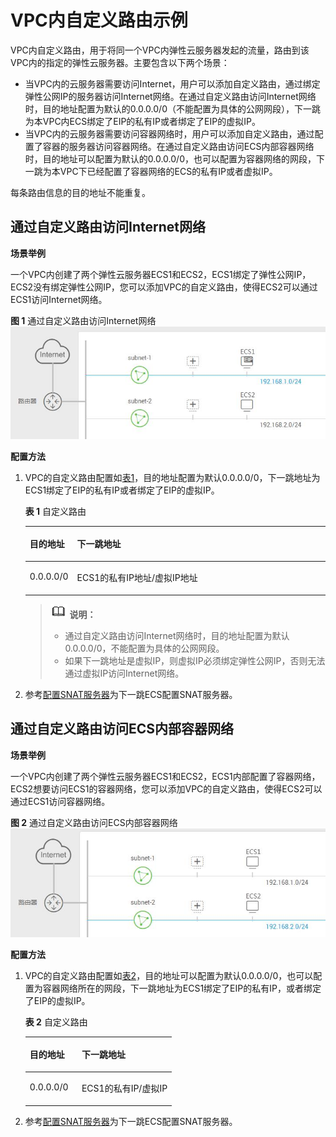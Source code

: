 # VPC内自定义路由示例<a name="route_0002"></a>

VPC内自定义路由，用于将同一个VPC内弹性云服务器发起的流量，路由到该VPC内的指定的弹性云服务器。主要包含以下两个场景：

-   当VPC内的云服务器需要访问Internet，用户可以添加自定义路由，通过绑定弹性公网IP的服务器访问Internet网络。在通过自定义路由访问Internet网络时，目的地址配置为默认的0.0.0.0/0（不能配置为具体的公网网段），下一跳为本VPC内ECS绑定了EIP的私有IP或者绑定了EIP的虚拟IP。
-   当VPC内的云服务器需要访问容器网络时，用户可以添加自定义路由，通过配置了容器的服务器访问容器网络。在通过自定义路由访问ECS内部容器网络时，目的地址可以配置为默认的0.0.0.0/0，也可以配置为容器网络的网段，下一跳为本VPC下已经配置了容器网络的ECS的私有IP或者虚拟IP。

每条路由信息的目的地址不能重复。

## 通过自定义路由访问Internet网络<a name="section69683119710"></a>

**场景举例**

一个VPC内创建了两个弹性云服务器ECS1和ECS2，ECS1绑定了弹性公网IP，ECS2没有绑定弹性公网IP，您可以添加VPC的自定义路由，使得ECS2可以通过ECS1访问Internet网络。

**图 1**  通过自定义路由访问Internet网络<a name="fig531933111118"></a>  
![](figures/通过自定义路由访问Internet网络.png "通过自定义路由访问Internet网络")

**配置方法**

1.  VPC的自定义路由配置如[表1](#table181163495219)，目的地址配置为默认0.0.0.0/0，下一跳地址为ECS1绑定了EIP的私有IP或者绑定了EIP的虚拟IP。

    **表 1**  自定义路由

    <a name="table181163495219"></a>
    <table><thead align="left"><tr id="row81183485218"><th class="cellrowborder" valign="top" width="15%" id="mcps1.2.3.1.1"><p id="p59991433185220"><a name="p59991433185220"></a><a name="p59991433185220"></a>目的地址</p>
    </th>
    <th class="cellrowborder" valign="top" width="85%" id="mcps1.2.3.1.2"><p id="p14153410528"><a name="p14153410528"></a><a name="p14153410528"></a>下一跳地址</p>
    </th>
    </tr>
    </thead>
    <tbody><tr id="row1011734205217"><td class="cellrowborder" valign="top" width="15%" headers="mcps1.2.3.1.1 "><p id="p2118349520"><a name="p2118349520"></a><a name="p2118349520"></a>0.0.0.0/0</p>
    </td>
    <td class="cellrowborder" valign="top" width="85%" headers="mcps1.2.3.1.2 "><p id="p6163413525"><a name="p6163413525"></a><a name="p6163413525"></a>ECS1的私有IP地址/虚拟IP地址</p>
    </td>
    </tr>
    </tbody>
    </table>

    >![](public_sys-resources/icon-note.gif) **说明：**   
    >-   通过自定义路由访问Internet网络时，目的地址配置为默认0.0.0.0/0，不能配置为具体的公网网段。  
    >-   如果下一跳地址是虚拟IP，则虚拟IP必须绑定弹性公网IP，否则无法通过虚拟IP访问Internet网络。  

2.  参考[配置SNAT服务器](配置SNAT服务器.md)为下一跳ECS配置SNAT服务器。

## 通过自定义路由访问ECS内部容器网络<a name="section69581957480"></a>

**场景举例**

一个VPC内创建了两个弹性云服务器ECS1和ECS2，ECS1内部配置了容器网络，ECS2想要访问ECS1的容器网络，您可以添加VPC的自定义路由，使得ECS2可以通过ECS1访问容器网络。

**图 2**  通过自定义路由访问ECS内部容器网络<a name="fig67881438167"></a>  
![](figures/通过自定义路由访问ECS内部容器网络.png "通过自定义路由访问ECS内部容器网络")

**配置方法**

1.  VPC的自定义路由配置如[表2](#table16307251175210)，目的地址可以配置为默认0.0.0.0/0，也可以配置为容器网络所在的网段，下一跳地址为ECS1绑定了EIP的私有IP，或者绑定了EIP的虚拟IP。

    **表 2**  自定义路由

    <a name="table16307251175210"></a>
    <table><thead align="left"><tr id="row2306105114523"><th class="cellrowborder" valign="top" width="35.49%" id="mcps1.2.3.1.1"><p id="p030613512520"><a name="p030613512520"></a><a name="p030613512520"></a>目的地址</p>
    </th>
    <th class="cellrowborder" valign="top" width="64.51%" id="mcps1.2.3.1.2"><p id="p430655118525"><a name="p430655118525"></a><a name="p430655118525"></a>下一跳地址</p>
    </th>
    </tr>
    </thead>
    <tbody><tr id="row93071951195215"><td class="cellrowborder" valign="top" width="35.49%" headers="mcps1.2.3.1.1 "><p id="p193061051105214"><a name="p193061051105214"></a><a name="p193061051105214"></a>0.0.0.0/0</p>
    </td>
    <td class="cellrowborder" valign="top" width="64.51%" headers="mcps1.2.3.1.2 "><p id="p43071751185210"><a name="p43071751185210"></a><a name="p43071751185210"></a>ECS1的私有IP/虚拟IP</p>
    </td>
    </tr>
    </tbody>
    </table>

2.  参考[配置SNAT服务器](配置SNAT服务器.md)为下一跳ECS配置SNAT服务器。


